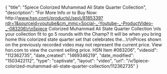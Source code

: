 {
    "title": "5piece Colorized Muhammad Ali State Quarter Collection",
    "description": "For More Info or to Buy Now: http:\/\/www.hsn.com\/products\/seo\/8185339?rdr=1&sourceid=youtube&cm_mmc=Social-_-Youtube-_-ProductVideo-_-083206\r\n5piece Colorized Muhammad Ali State Quarter Collection  \nIs your collection fit to go 5 rounds with the Champ? It will be when you bring home this colorized state quarter set that celebrates the...\r\nPrices shown on the previously recorded video may not represent the current price.  View hsn.com to view the current selling price. HSN Item #083206",
    "videoid": "112362735",
    "date_created": "1469346219",
    "date_modified": "1503422112",
    "type": "captivate",
    "layout": "video",
    "url": "\/v\/5piece-colorized-muhammad-ali-state-quarter-collection\/112362735"
}